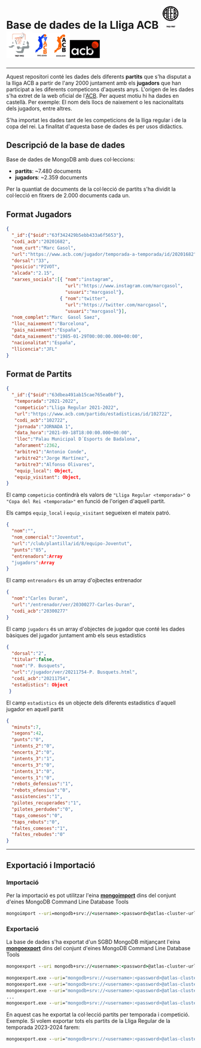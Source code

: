 # Base de dades de la Lliga ACB <img src='recursos/logo_acb_1982-1987.png' width='50'><img src='recursos/logo_acb_1987-1990.png' width='70'><img src='recursos/logo_acb_1990-2003.png' width='50'><img src='recursos/logo_acb_2003-2019.png' width='50'><img src='recursos/logo_acb_2019-current.png' width='80'>
-------


Aquest repositori conté les dades dels diferents **partits** que s'ha disputat a la lliga ACB a partir de l'any 2000 juntament amb els **jugadors** que han participat a les diferents competicons d'aquests anys.
L'origen de les dades s'ha extret de la web oficial de l'[ACB](http://acb.com/). Per aquest motiu hi ha dades en castellà. Per exemple: El nom dels llocs de naixement o les nacionalitats dels jugadors, entre altres.

S'ha importat les dades tant de les competicions de la lliga regular i de la copa del rei. La finalitat d'aquesta base de dades és per usos didàctics.

## Descripció de la base de dades

Base de dades de MongoDB amb dues col·leccions:
* **partits**: ~7.480 documents
* **jugadors**: ~2.359 documents

Per la quantiat de documents de la col·lecció de partits s'ha dividit la col·lecció en fitxers de 2.000 documents cada un.


## Format **Jugadors**

```json
{
  "_id":{"$oid":"63f342429b5ebb433a6f5653"},
  "codi_acb":"20201682",
  "nom_curt":"Marc Gasol",
  "url":"https://www.acb.com/jugador/temporada-a-temporada/id/20201682",
  "dorsal":"33",
  "posicio":"PIVOT",
  "alcada":"2.15",
  "xarxes_socials":[{ "nom":"instagram",
                      "url":"https://www.instagram.com/marcgasol",
                      "usuari":"marcgasol"},
                    { "nom":"twitter",
                      "url":"https://twitter.com/marcgasol",
                      "usuari":"marcgasol"}],
  "nom_complet":"Marc  Gasol Saez",
  "lloc_naixement":"Barcelona",
  "pais_naixement":"España",
  "data_naixement":"1985-01-29T00:00:00.000+00:00",
  "nacionalitat":"España",
  "llicencia":"JFL"
}
```

## Format de **Partits**

```json
{
  "_id":{"$oid":"63dbea491ab15cae765ea0bf"},
   "temporada":"2021-2022",
   "competicio":"Lliga Regular 2021-2022",
   "url":"https://www.acb.com/partido/estadisticas/id/102722",
   "codi_acb":"102722",
   "jornada":"JORNADA 1",
   "data_hora":"2021-09-18T18:00:00.000+00:00",
   "lloc":"Palau Municipal D´Esports de Badalona",
   "aforament":2362,
   "arbitre1":"Antonio Conde",
   "arbitre2":"Jorge Martínez",
   "arbitre3":"Alfonso Olivares",
   "equip_local": Object,
   "equip_visitant": Object,
}
```

El camp `competicio` contindrà els valors de `"Lliga Regular <temporada>"` o `"Copa del Rei <temporada>"` en funció de l'origen d'aquell partit.

Els camps `equip_local` i `equip_visitant` segueixen el mateix patró.
```json
{
  "nom":"",
  "nom_comercial":"Joventut",
  "url":"/club/plantilla/id/8/equipo-Joventut",
  "punts":"85",
  "entrenadors":Array
  "jugadors":Array
}
```

El camp `entrenadors` és un array d'ojbectes entrenador

```json
{
  "nom":"Carles Duran",
  "url":"/entrenador/ver/20300277-Carles-Duran",
  "codi_acb":"20300277"
}
```

El camp `jugadors` és un array d'objectes de jugador que conté les dades bàsiques del jugador juntament amb els seus estadístics

```json
{
  "dorsal":"2",
  "titular":false,
  "nom":"P. Busquets",
  "url":"/jugador/ver/20211754-P. Busquets.html",
  "codi_acb":"20211754",
  "estadistics": Object
 }
 ```
 
 El camp `estadistics` és un objecte dels diferents estadístics d'aquell jugador en aquell partit

```json
{
  "minuts":7,
  "segons":42,
  "punts":"0",
  "intents_2":"0",
  "encerts_2":"0",
  "intents_3":"1",
  "encerts_3":"0",
  "intents_1":"0",
  "encerts_1":"0",
  "rebots_defensius":"1",
  "rebots_ofensius":"0",
  "assistencies":"1",
  "pilotes_recuperades":"1",
  "pilotes_perdudes":"0",
  "taps_comesos":"0",
  "taps_rebuts":"0",
  "faltes_comeses":"1",
  "faltes_rebudes":"0"
}
```

----

## Exportació i Importació

### Importació

Per la importació es pot utilitzar l'eina [**mongoimport**](https://www.mongodb.com/docs/database-tools/mongoimport/) dins del conjunt d'eines MongoDB Command Line Database Tools 
```cmd
mongoimport --uri=mongodb+srv://<username>:<password>@atlas-cluster-url.mongodb.net/ --db=<db-name> --collection=<collection> --file=<path_file>
```

### Exportació
La base de dades s'ha exportat d'un SGBD MongoDB mitjançant l'eina [**mongoexport**](https://www.mongodb.com/docs/database-tools/mongoexport/) dins del conjunt d'eines MongoDB Command Line Database Tools
```cmd
mongoexport --uri mongodb+srv://<username>:<password>@atlas-cluster-url.mongodb.net/<db-name> --collection <collection-name> --out <path-to-export>
```

```cmd
mongoexport.exe --uri="mongodb+srv://<username>:<password>@atlas-cluster-url.mongodb.net" -d="acb_db" -c="partits" --sort="{_id: 1}" --limit="1000" --skip="0" --out="partits_0.json"
mongoexport.exe --uri="mongodb+srv://<username>:<password>@atlas-cluster-url.mongodb.nett" -d="acb_db" -c="partits" --sort="{_id: 1}" --limit="1000" --skip="1000" --out="partits_1000.json"
mongoexport.exe --uri="mongodb+srv://<username>:<password>@atlas-cluster-url.mongodb.net" -d="acb_db" -c="partits" --sort="{_id: 1}" --limit="1000" --skip="2000" --out="partits_2000.json"
...
mongoexport.exe --uri="mongodb+srv://<username>:<password>@atlas-cluster-url.mongodb.net" -d="acb_db" -c="partits" --sort="{_id: 1}" --limit="1000" --skip="7000" --out="partits_7000.json"
```

En aquest cas he exportat la col·lecció partits per temporada i competició.
Exemple. Si volem exportar tots els partits de la Lliga Regular de la temporada 2023-2024 farem:
```cmd
mongoexport.exe --uri="mongodb+srv://<username>:<password>@atlas-cluster-url.mongodb.net" -d="acb_db" -c="partits" --sort="{_id: 1}" --query="{\"temporada\": \"2023-2024\",  \"competicio\": { \"$regex\": \"Lliga Regular\", \"$options\": \"i\" }}"
```




